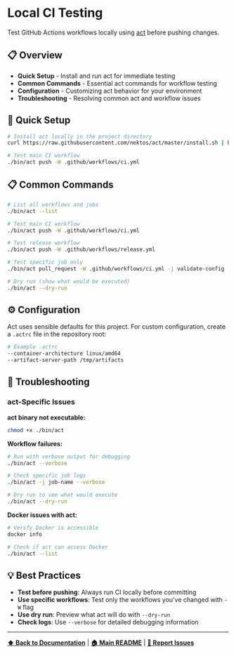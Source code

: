 # Local CI Testing

Test GitHub Actions workflows locally using [act](https://github.com/nektos/act) before pushing changes.

## 📋 Overview

- **Quick Setup** - Install and run act for immediate testing
- **Common Commands** - Essential act commands for workflow testing
- **Configuration** - Customizing act behavior for your environment
- **Troubleshooting** - Resolving common act and workflow issues

## 🚀 Quick Setup

```bash
# Install act locally in the project directory
curl https://raw.githubusercontent.com/nektos/act/master/install.sh | bash

# Test main CI workflow
./bin/act push -W .github/workflows/ci.yml
```

## 📋 Common Commands

```bash
# List all workflows and jobs
./bin/act --list

# Test main CI workflow
./bin/act push -W .github/workflows/ci.yml

# Test release workflow
./bin/act push -W .github/workflows/release.yml

# Test specific job only
./bin/act pull_request -W .github/workflows/ci.yml -j validate-config

# Dry run (show what would be executed)
./bin/act --dry-run
```

## ⚙️ Configuration

Act uses sensible defaults for this project. For custom configuration, create a `.actrc` file in the repository root:

```bash
# Example .actrc
--container-architecture linux/amd64
--artifact-server-path /tmp/artifacts
```

## 🐛 Troubleshooting

### act-Specific Issues

**act binary not executable:**
```bash
chmod +x ./bin/act
```

**Workflow failures:**
```bash
# Run with verbose output for debugging
./bin/act --verbose

# Check specific job logs
./bin/act -j job-name --verbose

# Dry run to see what would execute
./bin/act --dry-run
```

**Docker issues with act:**
```bash
# Verify Docker is accessible
docker info

# Check if act can access Docker
./bin/act --list
```

## 💡 Best Practices

- **Test before pushing**: Always run CI locally before committing
- **Use specific workflows**: Test only the workflows you've changed with `-W` flag
- **Use dry run**: Preview what act will do with `--dry-run`
- **Check logs**: Use `--verbose` for detailed debugging information



---

**[⬆ Back to Documentation](README.md)** | **[🏠 Main README](../README.md)** | **[🐛 Report Issues](https://github.com/pixeloven/ComfyUI-Docker/issues)**
